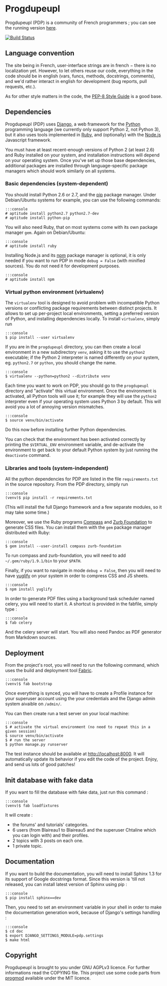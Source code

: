 # Progdupeupl

Progdupeupl (PDP) is a community of French programmers ; you can see the
running version [here](http://progdupeu.pl/).

[![Build Status](https://api.shippable.com/projects/5389cf94731cb63803367002/badge/master)](https://www.shippable.com/projects/5389cf94731cb63803367002)

## Language convention

The site being in French, user-interface strings are in french − there is no
localization yet. However, to let others reuse our code, everything in the code
should be in english (vars, funcs, methods, docstrings, comments), and we'd
rather interact in english for development (bug reports, pull requests, etc.).

As for other style matters in the code, the [PEP-8 Style
Guide](http://www.python.org/dev/peps/pep-0008/) is a good base.


## Dependencies

Progdupeupl (PDP) uses [Django](https://www.djangoproject.com/), a web
framework for the [Python](http://python.org/) programming language (we
currently only support Python 2, not Python 3), but it also uses tools
implemented in [Ruby](https://www.ruby-lang.org/en/), and (optionally) with the
[Node.js](http://nodejs.org/) Javascript framework.

You must have at least recent-enough versions of Python 2 (at least 2.6) and
Ruby installed on your system, and installation instructions will depend on
your operating system. Once you've set up those base dependencies, additional
packages are installed through language-specific package managers which should
work similarly on all
systems.

### Basic dependencies (system-dependent)

You should install Python 2.6 or 2.7, and the
[pip](http://www.pip-installer.org/en/latest/) package manager. Under
Debian/Ubuntu systems for example, you can use the following commands:

    :::console
    # aptitude install python2.7 python2.7-dev
    # aptitude install python-pip

You will also need Ruby, that on most systems come with its own package manager
`gem`. Again on Debian/Ubuntu:

    :::console
    # aptitude install ruby

Installing Node.js and its [npm](https://npmjs.org/) package manager is
optional, it is only needed if you want to run PDP in mode `debug = False`
(with minified sources). You do not need it for development purposes.

    :::console
    # aptitude install npm

### Virtual python environment (virtualenv)

The `virtualenv` tool is designed to avoid problem with incompatible Python
versions or conflicting package requirements between distinct projects. It
allows to set up per-project local environments, setting a preferred version of
Python, and installing dependencies locally. To install `virtualenv`, simply
run

    :::console
    $ pip install --user virtualenv

If you are in the `progdupeupl` directory, you can then create a local
environment in a new subdirectory `venv`, asking it to use the `python2`
executable; if the Python 2 interpreter is named differently on your system,
eg. `python2.7` or `python`, you should change the name.

    :::console
    $ virtualenv --python=python2 --distribute venv

Each time you want to work on PDP, you should go to the `progdupeupl` directory
and "activate" this virtual environment. Once the environment is activated, all
Python tools will use it; for example they will use the `python2` interpreter
even if your operating system uses Python 3 by default. This will avoid you
a lot of annoying version mismatches.

    :::console
    $ source venv/bin/activate

Do this now before installing further Python dependencies.

You can check that the environment has been activated correctly by printing the
`$VIRTUAL_ENV` environment variable, and de-activate the environment to get back
to your default Python system by just running the `deactivate` command.

### Libraries and tools (system-independent)

All the python dependencies for PDP are listed in the file `requirements.txt`
in the source repository. From the PDP directory, simply run

    :::console
    (venv)$ pip install -r requirements.txt

(This will install the full Django framework and a few separate modules, so it
may take some time.)

Moreover, we use the Ruby programs [Compass](http://compass-style.org) and
[Zurb Foundation](http://foundation.zurb.com/) to generate CSS files. You can
install them with the `gem` package manager distributed with Ruby:

    :::console
    $ gem install --user-install compass zurb-foundation

To run compass and zurb-foundation, you will need to add `~/.gem/ruby/1.9.1/bin`
to your `$PATH`.

Finally, if you want to navigate in mode `debug = False`, then you will need to
have [yuglify](https://github.com/yui/yuglify) on your system in order to
compress CSS and JS sheets.

    :::console
    $ npm install yuglify

In order to generate PDF files using a background task scheduler named celery,
you will need to start it. A shortcut is provided in the fabfile, simply type :

    :::console
    $ fab celery

And the celery server will start. You will also need Pandoc as PDF generator
from Markdown sources.

## Deployment

From the project's root, you will need to run the following command, which uses
the build and deployment tool [Fabric](http://docs.fabfile.org/en/1.8/).

    :::console
    (venv)$ fab bootstrap

Once everything is synced, you will have to create a Profile instance for your
superuser account using the your credentials and the Django admin system
aivaible on `/admin/`.

You can then create run a test server on your local machine:

    :::console
    $ # activate the virtual environment (no need to repeat this in a given session)
    $ source venv/bin/activate
    $ # run the server
    $ python manage.py runserver

The test instance should be available at
[http://localhost:8000](http://localhost:8000). It will automatically update its
behavior if you edit the code of the project. Enjoy, and send us lots of good
patches!

## Init database with fake data

If you want to fill the database with fake data, just run this command :

    :::console
    (venv)$ fab loadfixtures

It will create :

 - the forums' and tutorials' categories.
 - 6 users (from Blaireau1 to Blaireau5 and the superuser Chtaline which you can
  login with) and their profiles.
 - 2 topics with 3 posts on each one.
 - 1 private topic.

## Documentation

If you want to build the documentation, you will need to install Sphinx 1.3 for
its support of Google docstrings format. Since this version is 'till not
released, you can install latest version of Sphinx using pip :

    :::console
    $ pip install sphinx==dev

Then, you need to set an environment variable in your shell in order to make
the documentation generation work, because of Django's settings handling :

    :::console
    $ cd doc
    $ export DJANGO_SETTINGS_MODULE=pdp.settings
    $ make html

## Copyright

Progdupeupl is brought to you under GNU AGPLv3 licence. For further informations
read the COPYING file. This project use some code parts from
[progmod](http://progmod.org) available under the MIT licence.
